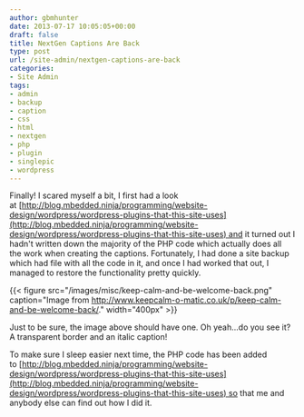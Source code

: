 ```yaml
---
author: gbmhunter
date: 2013-07-17 10:05:05+00:00
draft: false
title: NextGen Captions Are Back
type: post
url: /site-admin/nextgen-captions-are-back
categories:
- Site Admin
tags:
- admin
- backup
- caption
- css
- html
- nextgen
- php
- plugin
- singlepic
- wordpress
---
```


Finally! I scared myself a bit, I first had a look at [http://blog.mbedded.ninja/programming/website-design/wordpress/wordpress-plugins-that-this-site-uses](http://blog.mbedded.ninja/programming/website-design/wordpress/wordpress-plugins-that-this-site-uses) and it turned out I hadn't written down the majority of the PHP code which actually does all the work when creating the captions. Fortunately, I had done a site backup which had file with all the code in it, and once I had worked that out, I managed to restore the functionality pretty quickly.

{{< figure src="/images/misc/keep-calm-and-be-welcome-back.png" caption="Image from http://www.keepcalm-o-matic.co.uk/p/keep-calm-and-be-welcome-back/."  width="400px" >}}

Just to be sure, the image above should have one. Oh yeah...do you see it? A transparent border and an italic caption!

To make sure I sleep easier next time, the PHP code has been added to [http://blog.mbedded.ninja/programming/website-design/wordpress/wordpress-plugins-that-this-site-uses](http://blog.mbedded.ninja/programming/website-design/wordpress/wordpress-plugins-that-this-site-uses) so that me and anybody else can find out how I did it.
